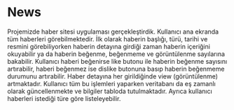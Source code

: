 # News

Projemizde haber sitesi uygulaması gerçekleştirdik. Kullanıcı ana ekranda tüm haberleri görebilmektedir. 
İlk olarak haberin başlığı, türü, tarihi ve resmini görebiliyorken haberin detayına girdiği zaman haberin içeriğini okuyabilir ya da haberin beğenme, beğenmeme ve görüntülenme sayılarına bakabilir. Kullanıcı haberi beğenirse like butonu ile haberin beğenme sayısını artırabilir, haberi beğenmez ise dislike butonuna basıp haberin beğenmeme durumunu artırabilir. Haber detayına her girildiğinde view (görüntülenme) artmaktadır. Kullanıcı tüm bu işlemleri yaparken veritabanı da eş zamanlı olarak güncellenmekte ve bilgiler tabloda tutulmaktadır.
Ayrıca kullanıcı haberleri istediği türe göre listeleyebilir. 
